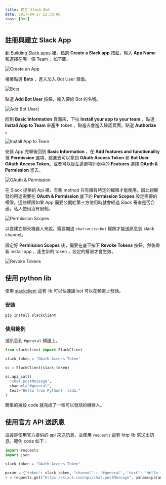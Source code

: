 ```yaml
---
title: 建立 Slack Bot
date: 2017-04-17 22:30:00
tags: [Bot]
---
```


## 註冊與建立 Slack App
到 [Building Slack apps](https://api.slack.com/slack-apps) 裡，點選 **Create a Slack app** 按鈕，輸入 **App Name** 和選擇在哪一個 Team ，如下圖。

![Create an App](http://i.imgur.com/2Unug0m.jpg)

接著點選 **Bots** ，進入加入 Bot User 頁面。

![Bots](http://i.imgur.com/kgTeLoK.jpg)

點選 **Add Bot User** 按鈕，輸入要給 Bot 的名稱。

![Add Bot User](http://i.imgur.com/p7RLg40.jpg)]

回到 **Basic Information** 頁面來，下拉 **Install your app to your team** ，點選 **Install App to Team** 來產生 token 。點進去會進入確認頁面，點選 **Authorize** 。

![Install App to Team](http://i.imgur.com/YqhuM8F.jpg)

安裝 App 完畢後回到 **Basic Information** ，在 **Add features and functionality** 裡 **Permission** 選項，點進去可以拿到 **OAuth Access Token** 和 **Bot User OAuth Access Token**。或者可以從左邊選項列表中的 **Features** 選擇 **OAuth & Permission** 進去。

![OAuth & Permission](http://i.imgur.com/0Sz9G5t.jpg)

在 Slack 提供的 Api 裡，有些 method 只有擁有特定的權限才能使用，因此視開發的用途需要在 **OAuth & Permission** 底下的 **Permission Scopes** 設定需要的權限。這些權限如果 App 需要公開給第三方使用時就會經過 Slack 審查是否合適，私人使用沒有限制。

![Permission Scopes](http://i.imgur.com/GTafSc1.jpg)

以要建立聊天機器人來說，需要開通 `chat:write:bot` 權限才能送訊息到 slack channel。

設定好 **Permission Scopes** 後，需要在底下按下 **Revoke Tokens** 按鈕。然後重新 install app ，產生新的 token ，設定的權限才會生效。

![Revoke Tokens](http://i.imgur.com/JyMOYbM.jpg)

## 使用 python lib
使用 [slackclient](https://slackapi.github.io/python-slackclient/) 這套 lib 可以快速讓 bot 可以在頻道上發話。

### 安裝
```sh
pip install slackclient
```

### 使用範例
送訊息到 `#general` 頻道上。

```python
from slackclient import SlackClient

slack_token = "OAuth Access Token"

sc = SlackClient(slack_token)

sc.api_call(
  "chat.postMessage",
  channel="#general",
  text="Hello from Python! :tada:"
)
```

簡單的幾段 code 就完成了一個可以發話的機器人。

## 使用官方 API 送訊息
這邊是使用官方提供的 api 來送訊息，並使用 `requests` 這套 http lib 來送出訊息。範例 code 如下：

```python
import requests
import json

slack_token = "OAuth Access Token"

param = {"token": slack_token, "channel" : "#general", "text": "Hello from Python! :tada:"}
r = requests.get("https://slack.com/api/chat.postMessage", params=param)
```
